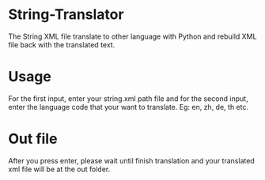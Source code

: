 # String-Translator
The String XML file translate to other language with Python and rebuild XML file back with the translated text.

# Usage
For the first input, enter your string.xml path file and for the second input, enter the language code that your want to translate. Eg: en, zh, de, th etc.

# Out file
After you press enter, please wait until finish translation and your translated xml file will be at the out folder.
